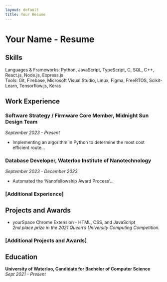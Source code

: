 ```yaml
---
layout: default
title: Your Resume
---
```


# Your Name - Resume

## Skills
Languages & Frameworks: Python, JavaScript, TypeScript, C, SQL, C++, React.js, Node.js, Express.js  
Tools: Git, Firebase, Microsoft Visual Studio, Linux, Figma, FreeRTOS, Scikit-Learn, Tensorflow.js, Keras  

## Work Experience
### Software Strategy / Firmware Core Member, Midnight Sun Design Team
*September 2023 - Present*  
- Implementing an algorithm in Python to determine the most cost efficient route...

### Database Developer, Waterloo Institute of Nanotechnology
*September 2023 - December 2023*  
- Automated the ‘Nanofellowship Award Process’...

### [Additional Experience]

## Projects and Awards
- yourSpace Chrome Extension - HTML, CSS, and JavaScript  
  *2nd place prize in the 2021 Queen’s University Computing Competition.*

### [Additional Projects and Awards]

## Education
**University of Waterloo, Candidate for Bachelor of Computer Science**  
*Sept 2021 - Present*
